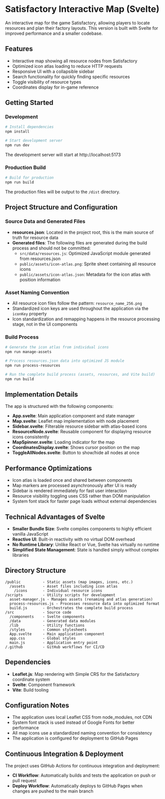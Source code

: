 # Satisfactory Interactive Map (Svelte)

An interactive map for the game Satisfactory, allowing players to locate resources and plan their factory layouts. This version is built with Svelte for improved performance and a smaller codebase.

## Features

- Interactive map showing all resource nodes from Satisfactory
- Optimized icon atlas loading to reduce HTTP requests
- Responsive UI with a collapsible sidebar
- Search functionality for quickly finding specific resources
- Toggle visibility of resource types
- Coordinates display for in-game reference

## Getting Started

### Development

```bash
# Install dependencies
npm install

# Start development server
npm run dev
```

The development server will start at http://localhost:5173

### Production Build

```bash
# Build for production
npm run build
```

The production files will be output to the `/dist` directory.

## Project Structure and Configuration

### Source Data and Generated Files

- **resources.json**: Located in the project root, this is the main source of truth for resource data
- **Generated files**: The following files are generated during the build process and should not be committed:
  - `src/data/resources.js`: Optimized JavaScript module generated from resources.json
  - `public/assets/icon-atlas.png`: Sprite sheet containing all resource icons
  - `public/assets/icon-atlas.json`: Metadata for the icon atlas with position information

### Asset Naming Convention

- All resource icon files follow the pattern: `resource_name_256.png`
- Standardized icon keys are used throughout the application via the `iconKey` property
- Icon standardization and remapping happens in the resource processing stage, not in the UI components

### Build Process

```bash
# Generate the icon atlas from individual icons
npm run manage-assets

# Process resources.json data into optimized JS module
npm run process-resources

# Run the complete build process (assets, resources, and Vite build)
npm run build
```

## Implementation Details

The app is structured with the following components:

- **App.svelte**: Main application component and state manager
- **Map.svelte**: Leaflet map implementation with node placement
- **Sidebar.svelte**: Filterable resource sidebar with atlas-based icons
- **ResourceNode.svelte**: Reusable component for displaying resource icons consistently
- **MapSpinner.svelte**: Loading indicator for the map
- **CoordinatesDisplay.svelte**: Shows cursor position on the map
- **ToggleAllNodes.svelte**: Button to show/hide all nodes at once

## Performance Optimizations

- Icon atlas is loaded once and shared between components
- Map markers are processed asynchronously after UI is ready
- Sidebar is rendered immediately for fast user interaction
- Resource visibility toggling uses CSS rather than DOM manipulation
- System font stack for faster page loads without external dependencies

## Technical Advantages of Svelte

- **Smaller Bundle Size**: Svelte compiles components to highly efficient vanilla JavaScript
- **Reactive UI**: Built-in reactivity with no virtual DOM overhead
- **No Runtime Library**: Unlike React or Vue, Svelte has virtually no runtime
- **Simplified State Management**: State is handled simply without complex libraries

## Directory Structure

```
/public          - Static assets (map images, icons, etc.)
  /assets        - Asset files including icon atlas
    /icons       - Individual resource icons
/scripts         - Utility scripts for development
  asset-manager.js - Manages assets (renaming and atlas generation)
  process-resources.js - Processes resource data into optimized format
  build.js       - Orchestrates the complete build process
/src             - Source code
  /components    - Svelte components
  /data          - Generated data modules
  /lib           - Utility functions
  /styles        - Common stylesheets
  App.svelte     - Main application component
  app.css        - Global styles
  main.js        - Application entry point
/.github         - GitHub workflows for CI/CD
```

## Dependencies

- **Leaflet.js**: Map rendering with Simple CRS for the Satisfactory coordinate system
- **Svelte**: Component framework
- **Vite**: Build tooling

## Configuration Notes

- The application uses local Leaflet CSS from node_modules, not CDN
- System font stack is used instead of Google Fonts for better performance
- All map icons use a standardized naming convention for consistency
- The application is configured for deployment to GitHub Pages

## Continuous Integration & Deployment

The project uses GitHub Actions for continuous integration and deployment:

- **CI Workflow**: Automatically builds and tests the application on push or pull request
- **Deploy Workflow**: Automatically deploys to GitHub Pages when changes are pushed to the main branch
